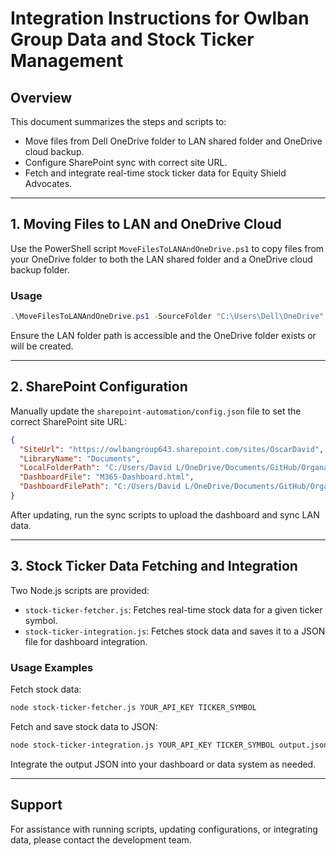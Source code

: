 # Integration Instructions for Owlban Group Data and Stock Ticker Management

## Overview
This document summarizes the steps and scripts to:
- Move files from Dell OneDrive folder to LAN shared folder and OneDrive cloud backup.
- Configure SharePoint sync with correct site URL.
- Fetch and integrate real-time stock ticker data for Equity Shield Advocates.

---

## 1. Moving Files to LAN and OneDrive Cloud

Use the PowerShell script `MoveFilesToLANAndOneDrive.ps1` to copy files from your OneDrive folder to both the LAN shared folder and a OneDrive cloud backup folder.

### Usage
```powershell
.\MoveFilesToLANAndOneDrive.ps1 -SourceFolder "C:\Users\Dell\OneDrive" -LANFolder "\\OWLBAN-LAN-SERVER\SharedFolder" -OneDriveFolder "C:\Users\Dell\OneDrive\CloudBackup"
```

Ensure the LAN folder path is accessible and the OneDrive folder exists or will be created.

---

## 2. SharePoint Configuration

Manually update the `sharepoint-automation/config.json` file to set the correct SharePoint site URL:

```json
{
  "SiteUrl": "https://owlbangroup643.sharepoint.com/sites/OscarDavid",
  "LibraryName": "Documents",
  "LocalFolderPath": "C:/Users/David L/OneDrive/Documents/GitHub/Organational-Leadership-Telehealth/Four-Era-AI",
  "DashboardFile": "M365-Dashboard.html",
  "DashboardFilePath": "C:/Users/David L/OneDrive/Documents/GitHub/Organational-Leadership-Telehealth/Four-Era-AI/M365-Dashboard.html"
}
```

After updating, run the sync scripts to upload the dashboard and sync LAN data.

---

## 3. Stock Ticker Data Fetching and Integration

Two Node.js scripts are provided:

- `stock-ticker-fetcher.js`: Fetches real-time stock data for a given ticker symbol.
- `stock-ticker-integration.js`: Fetches stock data and saves it to a JSON file for dashboard integration.

### Usage Examples

Fetch stock data:
```bash
node stock-ticker-fetcher.js YOUR_API_KEY TICKER_SYMBOL
```

Fetch and save stock data to JSON:
```bash
node stock-ticker-integration.js YOUR_API_KEY TICKER_SYMBOL output.json
```

Integrate the output JSON into your dashboard or data system as needed.

---

## Support

For assistance with running scripts, updating configurations, or integrating data, please contact the development team.
